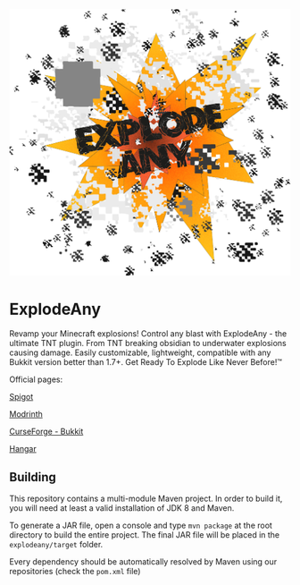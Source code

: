 ![ExplodeAny logo](https://raw.githubusercontent.com/GuilleX7/ExplodeAny/main/etc/logo-1-1.png)

# ExplodeAny

Revamp your Minecraft explosions! Control any blast with ExplodeAny - the ultimate TNT plugin. From TNT breaking obsidian to underwater explosions causing damage. Easily customizable, lightweight, compatible with any Bukkit version better than 1.7+. Get Ready To Explode Like Never Before!™

Official pages:

[Spigot](https://www.spigotmc.org/resources/explodeany-obsidian-breaker-tnt-explosion-modifier.85537/)

[Modrinth](https://modrinth.com/plugin/explodeany)

[CurseForge - Bukkit](https://www.curseforge.com/minecraft/bukkit-plugins/explodeany-official)

[Hangar](https://hangar.papermc.io/GuilleX7/ExplodeAny)

## Building

This repository contains a multi-module Maven project. In order to build it, you will need at least a valid installation of JDK 8 and Maven.

To generate a JAR file, open a console and type `mvn package` at the root directory to build the entire project. The final JAR file will be placed in the `explodeany/target` folder. 

Every dependency should be automatically resolved by Maven using our repositories (check the `pom.xml` file)
